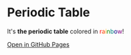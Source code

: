 # Periodic Table

It's **the periodic table** colored in <font color="Red">r</font><font color="OrangeRed">a</font><font color="Orange">i</font><font color="Green">n</font><font color="Teal">b</font><font color="Navy">o</font><font color="Purple">w</font>!

[Open in GitHub Pages](https://tatejimaru.github.io/Periodic-table/)
